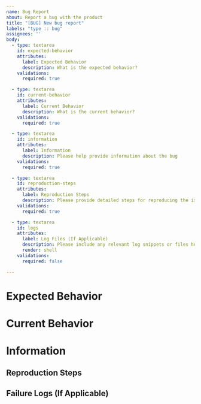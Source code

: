 ```yaml
---
name: Bug Report
about: Report a bug with the product
title: "[BUG] New bug report"
labels: "type :: bug"
assignees: ''
body:
  - type: textarea
    id: expected-behavior
    attributes:
      label: Expected Behavior
      description: What is the expected behavior?
    validations:
      required: true

  - type: textarea
    id: current-behavior
    attributes:
      label: Current Behavior
      description: What is the current behavior?
    validations:
      required: true

  - type: textarea
    id: information
    attributes:
      label: Information
      description: Please help provide information about the bug
    validations:
      required: true

  - type: textarea
    id: reproduction-steps
    attributes:
      label: Reproduction Steps
      description: Please provide detailed steps for reproducing the issue
    validations:
      required: true

  - type: textarea
    id: logs
    attributes:
      label: Log Files (If Applicable)
      description: Please include any relevant log snippets or files here
      render: shell
    validations:
      required: false

---
```


# Expected Behavior
<!-- Please describe the behavior you are expecting !-->

# Current Behavior
<!-- What is the current behavior? !-->

# Information
<!-- Please help provide information about the failure if this is a bug. If it is not a bug, please remove the rest of this template. !-->

## Reproduction Steps
<!-- Please provide detailed steps for reproducing the issue.

1. step 1
2. step 2
3. you get it... !-->

## Failure Logs (If Applicable)
<!-- Please include any relevant log snippets or files here. !-->
